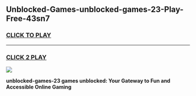 
## Unblocked-Games-unblocked-games-23-Play-Free-43sn7
<h3>
<a href="https://premium76.site?title=unblocked-games-23&ref=09A">CLICK TO PLAY</a></h3>
<hr>

<h3>
<a href="https://premium76.site?title=unblocked-games-23&ref=09A">CLICK 2 PLAY</a>
  
</h3>

<a href="https://premium76.site?title=unblocked-games-23&ref=09A"><img src="https://clearcache.store/games.png"></a>


**unblocked-games-23 games unblocked: Your Gateway to Fun and Accessible Online Gaming**
